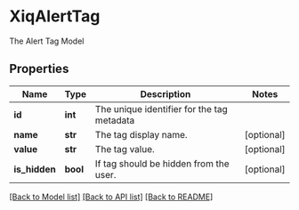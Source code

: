 # XiqAlertTag

The Alert Tag Model
## Properties
Name | Type | Description | Notes
------------ | ------------- | ------------- | -------------
**id** | **int** | The unique identifier for the tag metadata | 
**name** | **str** | The tag display name. | [optional] 
**value** | **str** | The tag value. | [optional] 
**is_hidden** | **bool** | If tag should be hidden from the user. | [optional] 

[[Back to Model list]](../README.md#documentation-for-models) [[Back to API list]](../README.md#documentation-for-api-endpoints) [[Back to README]](../README.md)


